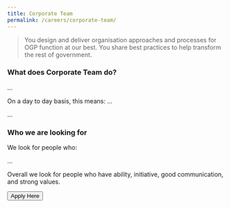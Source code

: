 ```yaml
---
title: Corporate Team
permalink: /careers/corporate-team/
---
```

> You design and deliver organisation approaches and processes for OGP function at our best. You share best practices to help transform the rest of government.

### **What does Corporate Team do?**
...

On a day to day basis, this means:
...

...

### **Who we are looking for**
We look for people who:

...

Overall we look for people who have ability, initiative, good communication, and strong values.

<a href="https://opengovernmentproducts.recruitee.com/#section-89477" target="_blank">
    <button class="bp-button is-secondary is-medium has-text-white is-uppercase search-button">
        Apply Here
    </button>
</a>